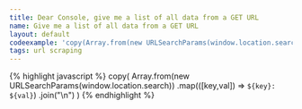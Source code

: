 ```yaml
---
title: Dear Console, give me a list of all data from a GET URL
name: Give me a list of all data from a GET URL
layout: default
codeexample: 'copy(Array.from(new URLSearchParams(window.location.search)).map(([key,val]) => `${key}: ${val}`).join("\n")'
tags: url scraping
---
```


{% highlight javascript %}
copy(
  Array.from(new URLSearchParams(window.location.search))
       .map(([key,val]) => `${key}: ${val}`)
       .join("\n")
)
{% endhighlight %}
